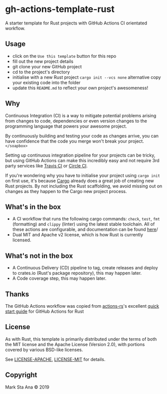 # gh-actions-template-rust

A starter template for Rust projects with GitHub Actions CI orientated workflow.

## Usage

- click on the `Use this template` button for this repo
- fill out the new project details
- git clone your new GitHub project
- cd to the project's directory
- initialise with a new Rust project `cargo init --vcs none` alternative copy your existing code into the folder
- update this `README.md` to reflect your own project's awesomeness!

## Why

Continuous Integration (CI) is a way to mitigate potential problems arising from changes to code, dependencies or even version changes to the programming language that powers your awesome project. 

By continuously building and testing your code as changes arrive, you can have confidence that the code you merge won't break your project.`</soapbox>`

Setting up continuous integration pipeline for your projects can be tricky, but using GitHub Actions can make this incredibly easy and not require 3rd party services like [Travis CI][link_travis] or [Circle CI][link_circleci].

If you're wondering why you have to initialise your project using `cargo init` on first use, it's because [Cargo][link_cargo] already does a great job of creating new Rust projects. By not including  the Rust scaffolding, we avoid missing out on changes as they happen to the Cargo new project process.

## What's in the box

- A CI workflow that runs the following cargo commands: `check`, `test`, `fmt` (formatting) and `clippy` (linter) using the latest stable toolchain. All of these actions are configurable, and documentation can be found [here][actionrs_docs]/
- Dual MIT and Apache v2 license, which is how Rust is currently licensed.

## What's not in the box

- A Continuous Delivery (CD) pipeline to tag, create releases and deploy to crates.io (Rust's package repository), this may happen later.
- A Code coverage step, this may happen later.

## Thanks

The GitHub Actions workflow was copied from [actions-rs][link_actionrs]'s excellent [quick start guide][actionrs_quickstart] for GitHub Actions for Rust 

## License

As with Rust, this template is primarily distributed under the terms of both the MIT license
and the Apache License (Version 2.0), with portions covered by various
BSD-like licenses.

See [LICENSE-APACHE](LICENSE-APACHE), [LICENSE-MIT](LICENSE-MIT) for details.

## Copyright

Mark Sta Ana &copy; 2019 

<!-- linkies -->

[link_travis]: https://travis-ci.org
[link_circleci]: https://circleci.com
[link_cargo]: https://doc.rust-lang.org/cargo/index.html
[link_actionrs]: https://github.com/actions-rs
[actionrs_quickstart]: https://github.com/actions-rs/meta/blob/master/recipes/quickstart.md
[actionrs_docs]: https://github.com/actions-rs/meta/blob/master/recipes/quickstart.md#can-i-tune-it
